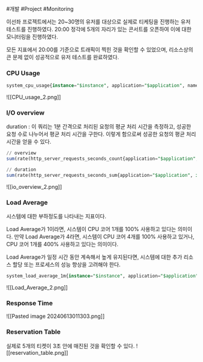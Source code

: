 #개발 #Project #Monitoring 


이선좌 프로젝트에서는 20~30명의 유저를 대상으로 실제로 티케팅을 진행하는 유저 테스트를 진행하였다. 20:00 정각에 5개의 자리가 있는 콘서트를 오픈하여 이에 대한 모니터링을 진행하였다.

모든 지표에서 20:00를 기준으로 트래픽이 찍힌 것을 확인할 수 있었으며, 리소스상의 큰 문제 없이 성공적으로 유저 테스트를 완료하였다.
### CPU Usage
```sql
system_cpu_usage{instance="$instance", application="$application", namespace="$Namespace"}
```
![[CPU_usage_2.png]]
### I/O overview
duration : 이 쿼리는 1분 간격으로 처리된 요청의 평균 처리 시간을 측정하고, 성공한 요청 수로 나누어서 평균 처리 시간을 구한다. 이렇게 함으로써 성공한 요청의 평균 처리 시간을 얻을 수 있다.

```sql
// overview
sum(rate(http_server_requests_seconds_count{application="$application", instance="$instance"}[1m]))

// duration
sum(rate(http_server_requests_seconds_sum{application="$application", instance="$instance", status!~"5.."}[1m]))/sum(rate(http_server_requests_seconds_count{application="$application", instance="$instance", status!~"5.."}[1m]))
```
![[io_overview_2.png]]
### Load Average
시스템에 대한 부하정도를 나타내는 지표이다.

Load Average가 1이라면, 시스템이 CPU 코어 1개를 100% 사용하고 있다는 의미이다. 만약 Load Average가 4라면, 시스템이 CPU 코어 4개를 100% 사용하고 있거나, CPU 코어 1개를 400% 사용하고 있다는 의미이다.

Load Average가 일정 시간 동안 계속해서 높게 유지된다면, 시스템에 대한 추가 리소스 할당 또는 프로세스의 성능 향상을 고려해야 한다.

```sql
system_load_average_1m{instance="$instance", application="$application", namespace="$Namespace"}
```
![[Load_Average_2.png]]

### Response Time
![[Pasted image 20240613011303.png]]
### Reservation Table
실제로 5개의 티켓이 3초 안에 매진된 것을 확인할 수 있다.
![[reservation_table.png]]